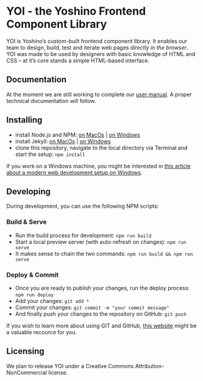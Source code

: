 # YOI - the Yoshino Frontend Component Library

YOI is Yoshino’s custom-built frontend component library. It enables our team to design, build, test and iterate web pages _directly in the browser_. YOI was made to be used by designers with basic knowledge of HTML and CSS – at it’s core stands a simple HTML-based interface.

## Documentation

At the moment we are still working to complete our [user manual](https://yoshino-digital.github.io/yoi/). A proper technical documentation will follow.

## Installing

- install Node.js and NPM: [on MacOs](https://treehouse.github.io/installation-guides/mac/node-mac.html) | [on Windows](https://treehouse.github.io/installation-guides/windows/node-windows.html)
- install Jekyll: [on MacOs](https://treehouse.github.io/installation-guides/mac/jekyll-mac.html)  | [on Windows](https://treehouse.github.io/installation-guides/windows/jekyll-windows.html)
- clone this repository, navigate to the local directory via Terminal and start the setup: `npm install`

If you work on a Windows machine, you might be interested in [this article about a modern web development setup on Windows](https://github.com/felixrieseberg/windows-development-environment).

## Developing

During development, you can use the following NPM scripts:

### Build & Serve

- Run the build process for development: `npm run build`
- Start a local preview server (with auto-refresh on changes): `npm run serve`
- It makes sense to chain the two commands: `npm run build && npm run serve`

### Deploy & Commit

- Once you are ready to publish your changes, run the deploy process: `npm run deploy`
- Add your changes: `git add *`
- Commit your changes: `git commit -m "your commit message"`
- And finally push your changes to the repository on GitHub: `git push`

If you wish to learn more about using GIT and GitHub, [this website](http://rogerdudler.github.io/git-guide/) might be a valuable recource for you.

## Licensing

We plan to release YOI under a Creative Commons Attribution-NonCommercial license.

<!-- - - - - - - - - - - - - - - - - - - - - - - - - - - - - - - 

Notizen
=======

- build-process
    - braucht kein deploy, compress etc. da nur auf gh-pages?
    - nein: deploy ist für dest!
    - kann auf bower als sources verzichtet werden?
        - einzige dependencies: jQuery und normalize css
        - würde den install-prozess vereinfachen
        - bower aber weiterhin für alle weiteren instanzen nutzen
- inline svgs
    - eventuell ein script schreiben das die jekyll *.md files
      parsed und inline svgs einfügt?
    - ja! macht sinn. aber wie im build-prozess eingliedern?
    - vor jedem serve oder build!
- documentation
    - tables vereinheitlichen
    - link zu source files: immer git

- https://github.com/felixrieseberg/windows-development-environment

- - - - - - - - - - - - - - - - - - - - - - - - - - - - - - - -->
